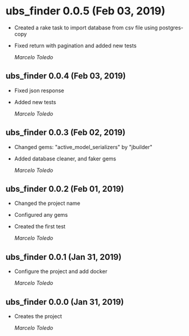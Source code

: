 # ubs_finder 0.0.5 (Feb 03, 2019) #

* Created a rake task to import database from csv file using postgres-copy
* Fixed return with pagination and added new tests

  *Marcelo Toledo*

## ubs_finder 0.0.4 (Feb 03, 2019) ##

* Fixed json response
* Added new tests

  *Marcelo Toledo*

## ubs_finder 0.0.3 (Feb 02, 2019) ##

* Changed gems: "active_model_serializers" by "jbuilder"
* Added database cleaner, and faker gems

  *Marcelo Toledo*

## ubs_finder 0.0.2 (Feb 01, 2019) ##

* Changed the project name
* Configured any gems
* Created the first test

  *Marcelo Toledo*

## ubs_finder 0.0.1 (Jan 31, 2019) ##

* Configure the project and add docker

  *Marcelo Toledo*

## ubs_finder 0.0.0 (Jan 31, 2019) ##

* Creates the project

  *Marcelo Toledo*
